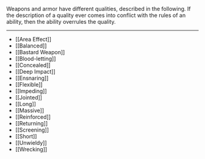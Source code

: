 Weapons and armor have different qualities, described in the following. If the description of a quality ever comes into conflict with the rules of an ability, then the ability overrules the quality.

---
- [[Area Effect]]
- [[Balanced]]
- [[Bastard Weapon]]
- [[Blood-letting]]
- [[Concealed]]
- [[Deep Impact]]
- [[Ensnaring]]
- [[Flexible]]
- [[Impeding]]
- [[Jointed]]
- [[Long]]
- [[Massive]]
- [[Reinforced]]
- [[Returning]]
- [[Screening]]
- [[Short]]
- [[Unwieldy]]
- [[Wrecking]]